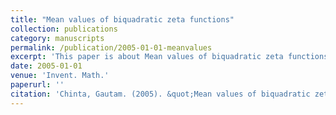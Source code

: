 ```yaml
---
title: "Mean values of biquadratic zeta functions"
collection: publications
category: manuscripts
permalink: /publication/2005-01-01-meanvalues
excerpt: 'This paper is about Mean values of biquadratic zeta functions.'
date: 2005-01-01
venue: 'Invent. Math.'
paperurl: ''
citation: 'Chinta, Gautam. (2005). &quot;Mean values of biquadratic zeta functions.&quot; <i>Invent. Math.</i>. 160(1).'
---
```


